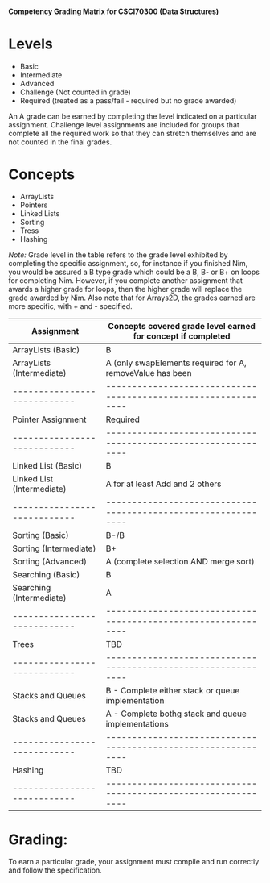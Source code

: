 #### Competency Grading Matrix for CSCI70300 (Data Structures)

# Levels
- Basic
- Intermediate
- Advanced
- Challenge (Not counted in grade)
- Required (treated as a pass/fail - required but no grade awarded)

An A grade can be earned by completing the level indicated on a
particular assignment. Challenge level assignments are included for
groups that complete all the required work so that they can stretch themselves and 
are not counted in the final grades.


# Concepts
- ArrayLists
- Pointers
- Linked Lists
- Sorting 
- Tress
- Hashing


*Note:* Grade level in the table refers to the grade level exhibited
by completing the specific assignment, so, for instance if you
finished Nim, you would be assured a B type grade which could be a B,
B- or B+ on loops for completing Nim.  However, if you complete another assignment that awards a higher grade for loops, then the higher grade will replace the grade awarded by Nim. Also note that for Arrays2D, the grades earned are more specific, with + and - specified. 


| Assignment                 | Concepts covered grade level earned for concept if completed |
|----------------------------|--------------------------------------------------------------|
| ArrayLists (Basic)         | B                                                            |
| ArrayLists (Intermediate)  | A (only swapElements required for A, removeValue has been    |                                                 |                    |                            | changed to Challenge level and is optional).                 |
|----------------------------|--------------------------------------------------------------|
| Pointer Assignment         | Required                                                     |
|----------------------------|--------------------------------------------------------------|
| Linked List  (Basic)       | B                                                            |
| Linked List (Intermediate) | A for at least Add and 2 others                              |
|----------------------------|--------------------------------------------------------------|
| Sorting  (Basic)           | B-/B                                                         |
| Sorting (Intermediate)     | B+                                                           |
| Sorting (Advanced)         | A (complete selection AND merge sort)                                                           |
| Searching (Basic)          | B                                                            |
| Searching (Intermediate)   | A                                                            |
|----------------------------|--------------------------------------------------------------|
| Trees                      | TBD                                                          |
|----------------------------|--------------------------------------------------------------|
| Stacks and Queues          | B - Complete either  stack or queue implementation           |
| Stacks and Queues          | A - Complete bothg stack and queue implementations           | 
|----------------------------|--------------------------------------------------------------|
| Hashing                    | TBD                                                          |
|----------------------------|--------------------------------------------------------------|


# Grading: 


To earn a particular grade, your assignment must compile and run correctly and follow the specification. 


